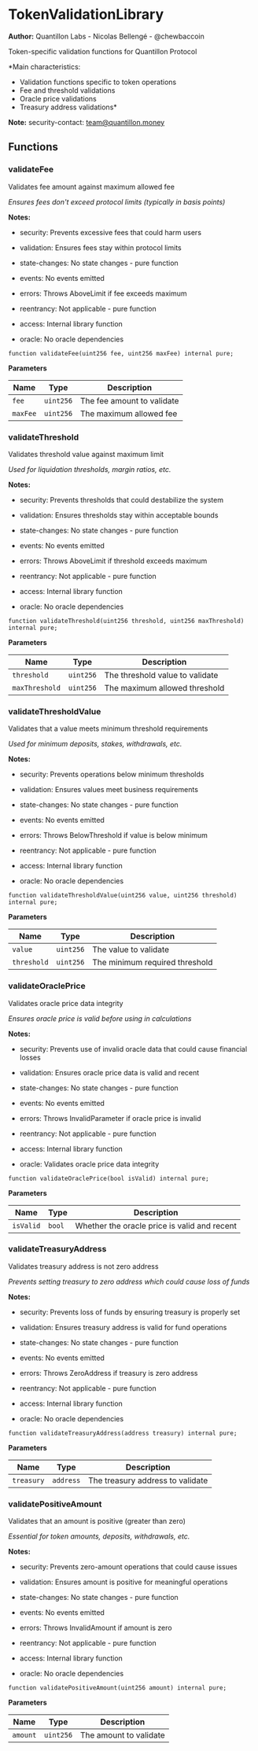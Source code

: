 # TokenValidationLibrary
**Author:**
Quantillon Labs - Nicolas Bellengé - @chewbaccoin

Token-specific validation functions for Quantillon Protocol

*Main characteristics:
- Validation functions specific to token operations
- Fee and threshold validations
- Oracle price validations
- Treasury address validations*

**Note:**
security-contact: team@quantillon.money


## Functions
### validateFee

Validates fee amount against maximum allowed fee

*Ensures fees don't exceed protocol limits (typically in basis points)*

**Notes:**
- security: Prevents excessive fees that could harm users

- validation: Ensures fees stay within protocol limits

- state-changes: No state changes - pure function

- events: No events emitted

- errors: Throws AboveLimit if fee exceeds maximum

- reentrancy: Not applicable - pure function

- access: Internal library function

- oracle: No oracle dependencies


```solidity
function validateFee(uint256 fee, uint256 maxFee) internal pure;
```
**Parameters**

|Name|Type|Description|
|----|----|-----------|
|`fee`|`uint256`|The fee amount to validate|
|`maxFee`|`uint256`|The maximum allowed fee|


### validateThreshold

Validates threshold value against maximum limit

*Used for liquidation thresholds, margin ratios, etc.*

**Notes:**
- security: Prevents thresholds that could destabilize the system

- validation: Ensures thresholds stay within acceptable bounds

- state-changes: No state changes - pure function

- events: No events emitted

- errors: Throws AboveLimit if threshold exceeds maximum

- reentrancy: Not applicable - pure function

- access: Internal library function

- oracle: No oracle dependencies


```solidity
function validateThreshold(uint256 threshold, uint256 maxThreshold) internal pure;
```
**Parameters**

|Name|Type|Description|
|----|----|-----------|
|`threshold`|`uint256`|The threshold value to validate|
|`maxThreshold`|`uint256`|The maximum allowed threshold|


### validateThresholdValue

Validates that a value meets minimum threshold requirements

*Used for minimum deposits, stakes, withdrawals, etc.*

**Notes:**
- security: Prevents operations below minimum thresholds

- validation: Ensures values meet business requirements

- state-changes: No state changes - pure function

- events: No events emitted

- errors: Throws BelowThreshold if value is below minimum

- reentrancy: Not applicable - pure function

- access: Internal library function

- oracle: No oracle dependencies


```solidity
function validateThresholdValue(uint256 value, uint256 threshold) internal pure;
```
**Parameters**

|Name|Type|Description|
|----|----|-----------|
|`value`|`uint256`|The value to validate|
|`threshold`|`uint256`|The minimum required threshold|


### validateOraclePrice

Validates oracle price data integrity

*Ensures oracle price is valid before using in calculations*

**Notes:**
- security: Prevents use of invalid oracle data that could cause financial losses

- validation: Ensures oracle price data is valid and recent

- state-changes: No state changes - pure function

- events: No events emitted

- errors: Throws InvalidParameter if oracle price is invalid

- reentrancy: Not applicable - pure function

- access: Internal library function

- oracle: Validates oracle price data integrity


```solidity
function validateOraclePrice(bool isValid) internal pure;
```
**Parameters**

|Name|Type|Description|
|----|----|-----------|
|`isValid`|`bool`|Whether the oracle price is valid and recent|


### validateTreasuryAddress

Validates treasury address is not zero address

*Prevents setting treasury to zero address which could cause loss of funds*

**Notes:**
- security: Prevents loss of funds by ensuring treasury is properly set

- validation: Ensures treasury address is valid for fund operations

- state-changes: No state changes - pure function

- events: No events emitted

- errors: Throws ZeroAddress if treasury is zero address

- reentrancy: Not applicable - pure function

- access: Internal library function

- oracle: No oracle dependencies


```solidity
function validateTreasuryAddress(address treasury) internal pure;
```
**Parameters**

|Name|Type|Description|
|----|----|-----------|
|`treasury`|`address`|The treasury address to validate|


### validatePositiveAmount

Validates that an amount is positive (greater than zero)

*Essential for token amounts, deposits, withdrawals, etc.*

**Notes:**
- security: Prevents zero-amount operations that could cause issues

- validation: Ensures amount is positive for meaningful operations

- state-changes: No state changes - pure function

- events: No events emitted

- errors: Throws InvalidAmount if amount is zero

- reentrancy: Not applicable - pure function

- access: Internal library function

- oracle: No oracle dependencies


```solidity
function validatePositiveAmount(uint256 amount) internal pure;
```
**Parameters**

|Name|Type|Description|
|----|----|-----------|
|`amount`|`uint256`|The amount to validate|


